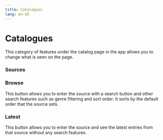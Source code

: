 ```yaml
---
title: Catalogues
lang: en-US
---
```


# Catalogues
This category of features under the catalog page in the app allows you to change what is seen on the page.

### Sources
### Browse
This button allows you to enter the source with a search button and other search features such as genre filtering and sort order. It sorts by the default order that the source sets.
### Latest
This button allows you to enter the source and see the latest entries from that source without any search features.
